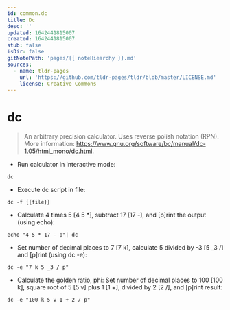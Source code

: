 ```yaml
---
id: common.dc
title: Dc
desc: ''
updated: 1642441815007
created: 1642441815007
stub: false
isDir: false
gitNotePath: 'pages/{{ noteHiearchy }}.md'
sources:
  - name: tldr-pages
    url: 'https://github.com/tldr-pages/tldr/blob/master/LICENSE.md'
    license: Creative Commons
---
```

# dc

> An arbitrary precision calculator. Uses reverse polish notation (RPN).
> More information: <https://www.gnu.org/software/bc/manual/dc-1.05/html_mono/dc.html>.

- Run calculator in interactive mode:

`dc`

- Execute dc script in file:

`dc -f {{file}}`

- Calculate 4 times 5 [4 5 *], subtract 17 [17 -], and [p]rint the output (using echo):

`echo "4 5 * 17 - p"| dc`

- Set number of decimal places to 7 [7 k], calculate 5 divided by -3 [5 _3 /] and [p]rint (using dc -e):

`dc -e "7 k 5 _3 / p"`

- Calculate the golden ratio, phi: Set number of decimal places to 100 [100 k], square root of 5 [5 v] plus 1 [1 +], divided by 2 [2 /], and [p]rint result:

`dc -e "100 k 5 v 1 + 2 / p"`


